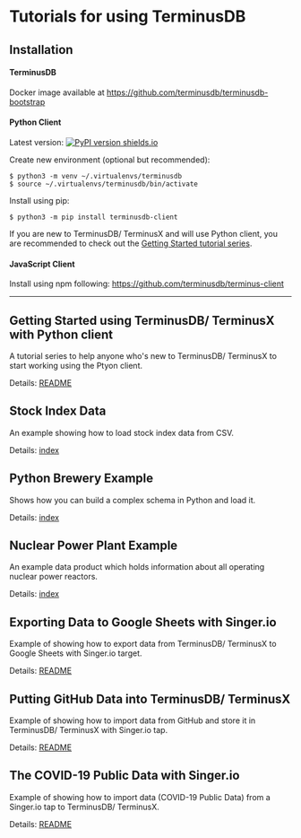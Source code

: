 # Tutorials for using TerminusDB

## Installation

#### TerminusDB

Docker image available at https://github.com/terminusdb/terminusdb-bootstrap

#### Python Client

Latest version: [![PyPI version shields.io](https://img.shields.io/pypi/v/terminusdb-client.svg?logo=pypi)](https://pypi.python.org/pypi/terminusdb-client/)

Create new environment (optional but recommended):

```
$ python3 -m venv ~/.virtualenvs/terminusdb
$ source ~/.virtualenvs/terminusdb/bin/activate
```

Install using pip:

`$ python3 -m pip install terminusdb-client`

If you are new to TerminusDB/ TerminusX and will use Python client, you are recommended to check out the [Getting Started tutorial series](https://github.com/terminusdb/terminusdb-tutorials/tree/master/getting_started/README.md).


#### JavaScript Client

Install using npm following:
https://github.com/terminusdb/terminus-client

---

## Getting Started using TerminusDB/ TerminusX with Python client

A tutorial series to help anyone who's new to TerminusDB/ TerminusX to start working using the Ptyon client.

Details: [README](https://github.com/terminusdb/terminusdb-tutorials/tree/master/getting_started/python_client)

## Stock Index Data

An example showing how to load stock index data from CSV.

Details: [index](https://github.com/terminusdb/terminusdb-tutorials/tree/master/stock_index)


## Python Brewery Example

Shows how you can build a complex schema in Python and load it.

Details: [index](https://github.com/terminusdb/terminusdb-tutorials/tree/master/brewery)


## Nuclear Power Plant Example

An example data product which holds information about all operating nuclear power reactors.

Details: [index](https://github.com/terminusdb/terminusdb-tutorials/tree/master/nuclear)


## Exporting Data to Google Sheets with Singer.io

Example of showing how to export data from TerminusDB/ TerminusX to Google Sheets with Singer.io target.

Details: [README](https://github.com/terminusdb/terminusdb-tutorials/tree/master/google_sheets/README.md)


## Putting GitHub Data into TerminusDB/ TerminusX

Example of showing how to import data from GitHub and store it in TerminusDB/ TerminusX with Singer.io tap.

Details: [README](https://github.com/terminusdb/terminusdb-tutorials/tree/master/github_data/README.md)


## The COVID-19 Public Data with Singer.io

Example of showing how to import data (COVID-19 Public Data) from a Singer.io tap to TerminusDB/ TerminusX.

Details: [README](https://github.com/terminusdb/terminusdb-tutorials/tree/master/covid_data/README.md)
